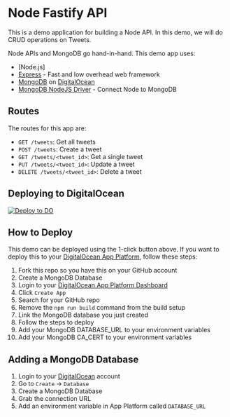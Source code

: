 # Node Fastify API

This is a demo application for building a Node API. In this demo, we will do CRUD operations on Tweets.

Node APIs and MongoDB go hand-in-hand. This demo app uses:

- [Node.js]
- [Express](https://expressjs.com/) - Fast and low overhead web framework
- [MongoDB](https://www.mongodb.com/) on [DigitalOcean](https://www.digitalocean.com/products/managed-databases/)
- [MongoDB NodeJS Driver](https://www.npmjs.com/package/mongodb) - Connect Node to MongoDB

## Routes

The routes for this app are:

- `GET /tweets`: Get all tweets
- `POST /tweets`: Create a tweet
- `GET /tweets/<tweet_id>`: Get a single tweet
- `PUT /tweets/<tweet_id>`: Update a tweet
- `DELETE /tweets/<tweet_id>`: Delete a tweet

## Deploying to DigitalOcean

[![Deploy to DO](https://mp-assets1.sfo2.digitaloceanspaces.com/deploy-to-do/do-btn-blue.svg)](https://cloud.digitalocean.com/apps/new?repo=https://github.com/do-community/node-fastify-api/tree/master)

## How to Deploy

This demo can be deployed using the 1-click button above. If you want to deploy this to your [DigitalOcean App Platform](https://www.digitalocean.com/products/app-platform/), follow these steps:

1. Fork this repo so you have this on your GitHub account
1. Create a MongoDB Database
1. Login to your [DigitalOcean App Platform Dashboard](https://cloud.digitalocean.com/apps)
1. Click `Create App`
1. Search for your GitHub repo
1. Remove the `npm run build` command from the build setup
1. Link the MongoDB database you just created
1. Follow the steps to deploy
1. Add your MongoDB DATABASE_URL to your environment variables
1. Add your MongoDB CA_CERT to your environment variables

## Adding a MongoDB Database

1. Login to your [DigitalOcean](https://www.digitalocean.com) account
1. Go to `Create` -> `Database`
1. Create a MongoDB Database
1. Grab the connection URL
1. Add an environment variable in App Platform called `DATABASE_URL`

